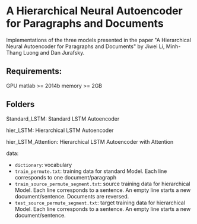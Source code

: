 # A Hierarchical Neural Autoencoder for Paragraphs and Documents

Implementations of the three models presented in the paper "A Hierarchical Neural Autoencoder for Paragraphs and Documents" by Jiwei Li, Minh-Thang Luong and Dan Jurafsky.

## Requirements:
GPU 
matlab >= 2014b
memory >= 2GB

## Folders

Standard_LSTM: Standard LSTM Autoencoder

hier_LSTM: Hierarchical LSTM Autoencoder 

hier_LSTM_Attention: Hierarchical LSTM Autoencoder with Attention 

data:
- `dictionary`: vocabulary
- `train_permute.txt`: training data for standard Model. Each line corresponds to one document/paragraph
- `train_source_permute_segment.txt`: source training data for hierarchical Model. Each line corresponds to a sentence. An empty line starts a new document/sentence. Documents are reversed. 
- `test_source_permute_segment.txt`: target training data for hierarchical Model. Each line corresponds to a sentence. An empty line starts a new document/sentence.

